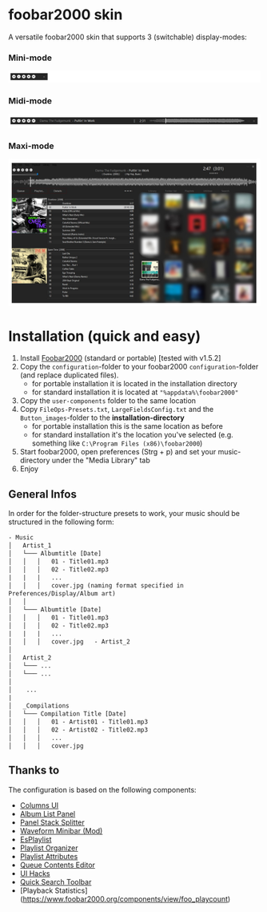 # foobar2000 skin
A versatile foobar2000 skin that supports 3 (switchable) display-modes:

### Mini-mode
![minimode](_images/minimode.png?raw=true "Minimode")
### Midi-mode
![midimode](_images/midimode.png?raw=true "Midimode")
### Maxi-mode
![midimode](_images/maximode_01.jpg?raw=true "Midimode")


# Installation (quick and easy)

1) Install [Foobar2000](https://www.foobar2000.org/) (standard or portable) [tested with v1.5.2] 
2) Copy the `configuration`-folder to your foobar2000 `configuration`-folder (and replace duplicated files). 
	- for portable installation it is located in the installation directory
	- for standard installation it is located at `"%appdata%\foobar2000"` 
3) Copy the `user-components` folder to the same location
4) Copy `FileOps-Presets.txt`, `LargeFieldsConfig.txt` and the `Button_images`-folder to the **installation-directory**
	- for portable installation this is the same location as before
	- for standard installation it's the location you've selected (e.g. something like `C:\Program Files (x86)\foobar2000`) 
5) Start foobar2000, open preferences (Strg + p) and set your music-directory under the "Media Library" tab
6) Enjoy


## General Infos

In order for the folder-structure presets to work, your music should be structured in the following form:
```
- Music
│   Artist_1
│   └─── Albumtitle [Date]
│   │	│   01 - Title01.mp3
│   │	│   02 - Title02.mp3 
|   |   |   ...
│   │	│   cover.jpg (naming format specified in Preferences/Display/Album art)
│   │
│   └─── Albumtitle [Date]
│   │	│   01 - Title01.mp3
│   │	│   02 - Title02.mp3 
|   |   |   ...
│   │	│   cover.jpg	- Artist_2
│
│   Artist_2
│   └─── ...
│   └─── ...
│    
│    ...
|
│   _Compilations
│   └─── Compilation Title [Date]
│   │	│   01 - Artist01 - Title01.mp3
│   │	│   02 - Artist02 - Title02.mp3
│   │	│   ...
│   │	│   cover.jpg 

```


## Thanks to
The configuration is based on the following components:

- [Columns UI](https://github.com/reupen/columns_ui)
- [Album List Panel](https://yuo.be/album-list-panel)
- [Panel Stack Splitter](http://foo2k.chottu.net/)
- [Waveform Minibar (Mod)](http://www.foobar2000.org/components/view/foo_wave_minibar_mod)
- [EsPlaylist](http://foo2k.chottu.net/)
- [Playlist Organizer](https://www.foobar2000.org/components/view/foo_plorg)
- [Playlist Attributes](https://www.foobar2000.org/components/view/foo_playlist_attributes)
- [Queue Contents Editor](https://www.foobar2000.org/components/view/foo_queuecontents)
- [UI Hacks](http://foobar2000.ru/forum/viewtopic.php?t=1911)
- [Quick Search Toolbar](https://www.foobar2000.org/components/view/foo_quicksearch)
- [Playback Statistics] (https://www.foobar2000.org/components/view/foo_playcount)
